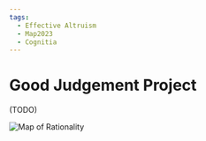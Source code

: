 ```yaml
---
tags:
  - Effective Altruism
  - Map2023
  - Cognitia
---
```

# Good Judgement Project

(TODO)


![Map of Rationality](/wiki/Cartography/map_full.jpg)
